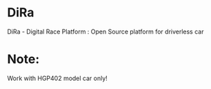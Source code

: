 # DiRa
DiRa - Digital Race Platform : Open Source platform for driverless car

# Note:
Work with HGP402 model car only!
